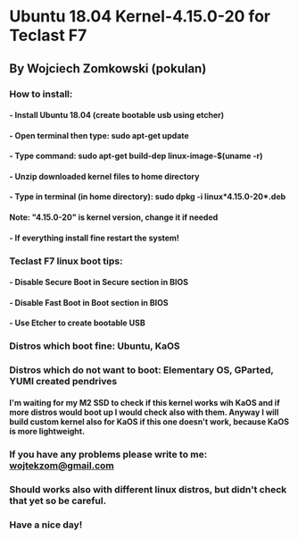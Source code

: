 # Ubuntu 18.04 Kernel-4.15.0-20 for Teclast F7
## By Wojciech Zomkowski (pokulan)

### How to install:
#### - Install Ubuntu 18.04 (create bootable usb using etcher)
#### - Open terminal then type: sudo apt-get update
#### - Type command: sudo apt-get build-dep linux-image-$(uname -r)
#### - Unzip downloaded kernel files to home directory
#### - Type in terminal (in home directory): sudo dpkg -i linux\*4.15.0-20\*.deb
#### Note: "4.15.0-20" is kernel version, change it if needed
#### - If everything install fine restart the system! 

### Teclast F7 linux boot tips:
#### - Disable Secure Boot in Secure section in BIOS
#### - Disable Fast Boot in Boot section in BIOS
#### - Use Etcher to create bootable USB

### Distros which boot fine: Ubuntu, KaOS
### Distros which do not want to boot: Elementary OS, GParted, YUMI created pendrives
#### I'm waiting for my M2 SSD to check if this kernel works wih KaOS and if more distros would boot up I would check also with them. Anyway I will build custom kernel also for KaOS if this one doesn't work, because KaOS is more lightweight.

### If you have any problems please write to me: wojtekzom@gmail.com
### Should works also with different linux distros, but didn't check that yet so be careful.
### Have a nice day!
